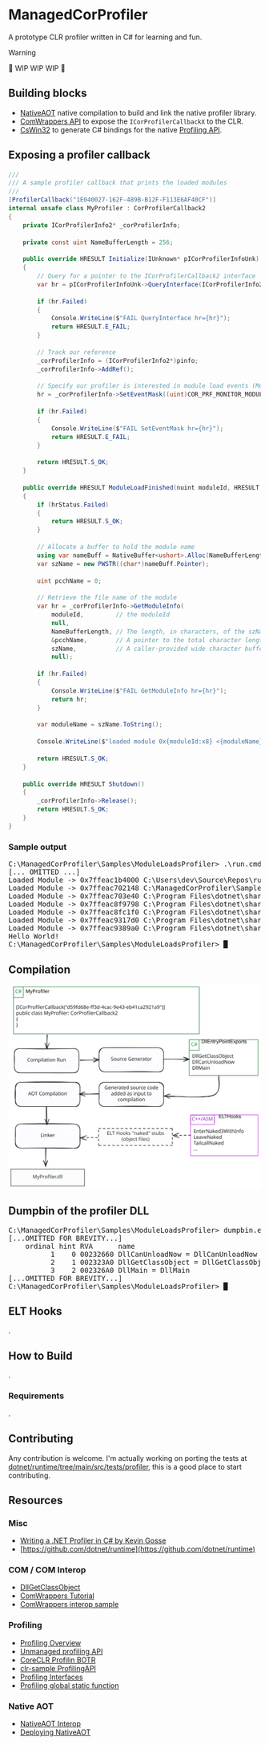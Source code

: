 # ManagedCorProfiler

A prototype CLR profiler written in C# for learning and fun.

> [!WARNING]
> 🚧 WIP WIP WIP 🚧

## Building blocks
- [NativeAOT](https://learn.microsoft.com/en-us/dotnet/core/deploying/native-aot/) native compilation to build and link the native profiler library.
- [ComWrappers API](https://learn.microsoft.com/en-us/dotnet/api/system.runtime.interopservices.comwrappers?view=net-7.0) to expose the `ICorProfilerCallbackX` to the CLR.
- [CsWin32](https://github.com/microsoft/CsWin32) to generate C# bindings for the native [Profiling API](https://learn.microsoft.com/en-us/dotnet/framework/unmanaged-api/profiling/).

## Exposing a profiler callback
```csharp
///
/// A sample profiler callback that prints the loaded modules
///
[ProfilerCallback("1E040027-162F-489B-B12F-F113E6AF40CF")]
internal unsafe class MyProfiler : CorProfilerCallback2
{
    private ICorProfilerInfo2* _corProfilerInfo;

    private const uint NameBufferLength = 256;

    public override HRESULT Initialize(IUnknown* pICorProfilerInfoUnk)
    {
        // Query for a pointer to the ICorProfilerCallback2 interface
        var hr = pICorProfilerInfoUnk->QueryInterface(ICorProfilerInfo2.IID_Guid, out var pinfo);

        if (hr.Failed)
        {
            Console.WriteLine($"FAIL QueryInterface hr={hr}");
            return HRESULT.E_FAIL;
        }

        // Track our reference
        _corProfilerInfo = (ICorProfilerInfo2*)pinfo;
        _corProfilerInfo->AddRef();

        // Specify our profiler is interested in module load events (Module* callbacks)
        hr = _corProfilerInfo->SetEventMask((uint)COR_PRF_MONITOR_MODULE_LOADS);

        if (hr.Failed)
        {
            Console.WriteLine($"FAIL SetEventMask hr={hr}");
            return HRESULT.E_FAIL;
        }

        return HRESULT.S_OK;
    }

    public override HRESULT ModuleLoadFinished(nuint moduleId, HRESULT hrStatus)
    {
        if (hrStatus.Failed)
        {
            return HRESULT.S_OK;
        }

        // Allocate a buffer to hold the module name
        using var nameBuff = NativeBuffer<ushort>.Alloc(NameBufferLength);
        var szName = new PWSTR((char*)nameBuff.Pointer);
        
        uint pcchName = 0;

        // Retrieve the file name of the module
        var hr = _corProfilerInfo->GetModuleInfo(
            moduleId,         // the moduleId
            null,
            NameBufferLength, // The length, in characters, of the szName return buffer
            &pcchName,        // A pointer to the total character length of the module's file name that is returned
            szName,           // A caller-provided wide character buffer
            null);

        if (hr.Failed)
        {
            Console.WriteLine($"FAIL GetModuleInfo hr={hr}");
            return hr;
        }

        var moduleName = szName.ToString();

        Console.WriteLine($"loaded module 0x{moduleId:x8} <{moduleName}>");

        return HRESULT.S_OK;
    }

    public override HRESULT Shutdown()
    {
        _corProfilerInfo->Release();
        return HRESULT.S_OK;
    }
}
```

### Sample output
<pre><samp>C:\ManagedCorProfiler\Samples\ModuleLoadsProfiler> <kbd>.\run.cmd</kbd>
[... OMITTED ...]
Loaded Module -> 0x7ffeac1b4000 C:\Users\dev\Source\Repos\runtime\artifacts\bin\coreclr\windows.x64.Debug\System.Private.CoreLib.dll
Loaded Module -> 0x7ffeac702148 C:\ManagedCorProfiler\Samples\SampleApp\bin\Debug\net8.0\SampleApp.dll
Loaded Module -> 0x7ffeac703e40 C:\Program Files\dotnet\shared\Microsoft.NETCore.App\8.0.0\system.runtime.dll
Loaded Module -> 0x7ffeac8f9798 C:\Program Files\dotnet\shared\Microsoft.NETCore.App\8.0.0\system.console.dll
Loaded Module -> 0x7ffeac8fc1f0 C:\Program Files\dotnet\shared\Microsoft.NETCore.App\8.0.0\system.threading.dll
Loaded Module -> 0x7ffeac9317d0 C:\Program Files\dotnet\shared\Microsoft.NETCore.App\8.0.0\system.text.encoding.extensions.dll
Loaded Module -> 0x7ffeac9389a0 C:\Program Files\dotnet\shared\Microsoft.NETCore.App\8.0.0\system.runtime.interopservices.dll
Hello World!
C:\ManagedCorProfiler\Samples\ModuleLoadsProfiler> █</samp></pre>

## Compilation

<picture>
<source
  srcset="/docs/images/compilation-dark.svg"
  media="(prefers-color-scheme: dark)"
/>
<source
  srcset="/docs/images/compilation-light.svg"
  media="(prefers-color-scheme: light), (prefers-color-scheme: no-preference)"
/>
<img src="/docs/images/compilation-light.svg" width="800">
</picture>

## Dumpbin of the profiler DLL
<pre><samp>C:\ManagedCorProfiler\Samples\ModuleLoadsProfiler> <kbd>dumpbin.exe /EXPORTS bin\Release\net8.0\publish\win-x64\ModuleLoadsProfiler.dll</kbd>
[...OMITTED FOR BREVITY...]
    ordinal hint RVA      name
          1    0 00232660 DllCanUnloadNow = DllCanUnloadNow
          2    1 002323A0 DllGetClassObject = DllGetClassObject
          3    2 002326A0 DllMain = DllMain
[...OMITTED FOR BREVITY...]
C:\ManagedCorProfiler\Samples\ModuleLoadsProfiler> █</samp></pre>

## ELT Hooks
.

## How to Build
.
### Requirements
.

## Contributing
Any contribution is welcome.
I'm actually working on porting the tests at [dotnet/runtime/tree/main/src/tests/profiler](https://github.com/dotnet/runtime/tree/main/src/tests/profiler),
this is a good place to start contributing.

## Resources
### Misc
- [Writing a .NET Profiler in C# by Kevin Gosse](https://minidump.net/writing-a-net-profiler-in-c-part-1-d3978aae9b12)
- [https://github.com/dotnet/runtime](https://github.com/dotnet/runtime)
### COM / COM Interop
- [DllGetClassObject](https://learn.microsoft.com/en-us/windows/win32/api/combaseapi/nf-combaseapi-dllgetclassobject)
- [ComWrappers Tutorial](https://learn.microsoft.com/en-us/dotnet/standard/native-interop/tutorial-comwrappers)
- [ComWrappers interop sample](https://github.com/dotnet/samples/blob/main/core/interop/comwrappers/Tutorial/Program.cs)
### Profiling
- [Profiling Overview](https://learn.microsoft.com/en-us/dotnet/framework/unmanaged-api/profiling/profiling-overview)
- [Unmanaged profiling API](https://learn.microsoft.com/en-us/dotnet/framework/unmanaged-api/profiling/)
- [CoreCLR Profilin BOTR](https://github.com/dotnet/runtime/blob/main/docs/design/coreclr/botr/profiling.md)
- [clr-sample ProfilingAPI](https://github.com/mvenditto/clr-samples/tree/master/ProfilingAPI)
- [Profiling Interfaces](https://learn.microsoft.com/en-us/dotnet/framework/unmanaged-api/profiling/profiling-interfaces)
- [Profiling global static function](https://learn.microsoft.com/en-us/dotnet/framework/unmanaged-api/profiling/profiling-global-static-functions)
### Native AOT
- [NativeAOT Interop](https://github.com/dotnet/runtime/blob/main/src/coreclr/nativeaot/docs/interop.md)
- [Deploying NativeAOT](https://learn.microsoft.com/en-us/dotnet/core/deploying/native-aot/)
